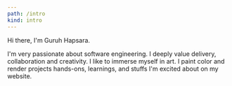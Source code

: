```yaml
---
path: /intro
kind: intro
---
```


Hi there, I'm Guruh Hapsara.

I'm very passionate about software engineering.
I deeply value delivery, collaboration and creativity.
I like to immerse myself in art.
I paint color and render projects hands-ons, learnings, and stuffs I'm excited about on my website.
